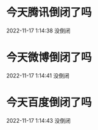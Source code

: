 # 今天腾讯倒闭了吗

2022-11-17 1:14:38 没倒闭

# 今天微博倒闭了吗

2022-11-17 1:14:41 没倒闭

# 今天百度倒闭了吗

2022-11-17 1:14:43 没倒闭

